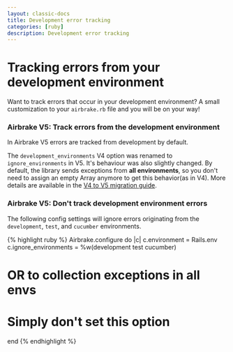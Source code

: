 ```yaml
---
layout: classic-docs
title: Development error tracking
categories: [ruby]
description: Development error tracking
---
```


# Tracking errors from your development environment

Want to track errors that occur in your development environment?
A small customization to your `airbrake.rb` file and you will be on your way!

### Airbrake V5: Track errors from the development environment
In Airbrake V5 errors are tracked from development by default.

The `development_environments` V4 option was renamed to `ignore_environments`
in V5. It's behaviour was also slightly changed. By default, the library sends
exceptions from **all environments**, so you don't need to assign an empty Array
anymore to get this behavior(as in V4). More details are available in the [V4
to V5 migration
guide](https://github.com/airbrake/airbrake/blob/master/docs/Migration_guide_from_v4_to_v5.md#development-environments).


### Airbrake V5: Don't track development environment errors

The following config settings will ignore errors originating from the
`development`, `test`, and `cucumber` environments.

{% highlight ruby %}
Airbrake.configure do |c|
  c.environment = Rails.env
  c.ignore_environments = %w(development test cucumber)
  # OR to collection exceptions in all envs
  # Simply don't set this option
end
{% endhighlight %}
